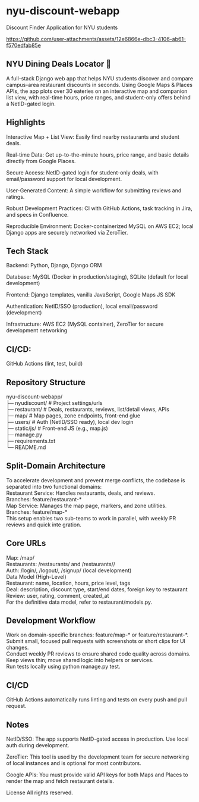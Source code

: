 # nyu-discount-webapp
Discount Finder Application for NYU students


https://github.com/user-attachments/assets/12e6866e-dbc3-4106-ab61-f570edfab85e


## NYU Dining Deals Locator 🍎
A full-stack Django web app that helps NYU students discover and compare campus-area restaurant discounts in seconds. Using Google Maps & Places APIs, the app plots over 30 eateries on an interactive map and companion list view, with real-time hours, price ranges, and student-only offers behind a NetID-gated login.
  
## Highlights
Interactive Map + List View: Easily find nearby restaurants and student deals.  

Real-time Data: Get up-to-the-minute hours, price range, and basic details directly from Google Places.  
  
Secure Access: NetID-gated login for student-only deals, with email/password support for local development.  

User-Generated Content: A simple workflow for submitting reviews and ratings.  

Robust Development Practices: CI with GitHub Actions, task tracking in Jira, and specs in Confluence.  

Reproducible Environment: Docker-containerized MySQL on AWS EC2; local Django apps are securely networked via ZeroTier.  

## Tech Stack
Backend: Python, Django, Django ORM  

Database: MySQL (Docker in production/staging), SQLite (default for local development)  

Frontend: Django templates, vanilla JavaScript, Google Maps JS SDK  

Authentication: NetID/SSO (production), local email/password (development)  

Infrastructure: AWS EC2 (MySQL container), ZeroTier for secure development networking  

## CI/CD: 
GitHub Actions (lint, test, build)

## Repository Structure  
nyu-discount-webapp/  
├─ nyudiscount/        # Project settings/urls  
├─ restaurant/         # Deals, restaurants, reviews, list/detail views, APIs  
├─ map/                # Map pages, zone endpoints, front-end glue  
├─ users/              # Auth (NetID/SSO ready), local dev login  
├─ static/js/          # Front-end JS (e.g., map.js)  
├─ manage.py  
├─ requirements.txt  
└─ README.md  


## Split-Domain Architecture
To accelerate development and prevent merge conflicts, the codebase is separated into two functional domains:  
Restaurant Service: Handles restaurants, deals, and reviews.  
Branches: feature/restaurant-*  
Map Service: Manages the map page, markers, and zone utilities.  
Branches: feature/map-*  
This setup enables two sub-teams to work in parallel, with weekly PR reviews and quick inte gration.  

## Core URLs  
Map: /map/  
Restaurants: /restaurants/ and /restaurants/<id>/  
Auth: /login/, /logout/, /signup/ (local development)  
Data Model (High-Level)  
Restaurant: name, location, hours, price level, tags  
Deal: description, discount type, start/end dates, foreign key to restaurant  
Review: user, rating, comment, created_at  
For the definitive data model, refer to restaurant/models.py.  

## Development Workflow
Work on domain-specific branches: feature/map-* or feature/restaurant-*.  
Submit small, focused pull requests with screenshots or short clips for UI changes.  
Conduct weekly PR reviews to ensure shared code quality across domains.  
Keep views thin; move shared logic into helpers or services.  
Run tests locally using python manage.py test.  

## CI/CD
GitHub Actions automatically runs linting and tests on every push and pull request.  

## Notes
NetID/SSO: The app supports NetID-gated access in production. Use local auth during development.    

ZeroTier: This tool is used by the development team for secure networking of local instances and is optional for most contributors.    

Google APIs: You must provide valid API keys for both Maps and Places to render the map and fetch restaurant details.  

License
All rights reserved.

